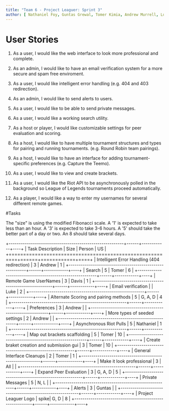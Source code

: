 ```yaml
---
title: "Team 6 - Project Leaguer: Sprint 3"
author: [ Nathaniel Foy, Guntas Grewal, Tomer Kimia, Andrew Murrell, Luke Shumaker, Davis Webb ]
---
```


# User Stories

1) As a user, I would like the web interface to look more professional and complete.

2) As an admin, I would like to have an email verification system for a more secure
  and spam free enviroment.

3) As a user, I would like intelligent error handling (e.g. 404 and 403 redirection).

4) As an admin, I would like to send alerts to users.

5) As a user, I would like to be able to send private messages.

6) As a user, I would like a working search utility.

7) As a host or player, I would like customizable settings for peer evaluation and 
  scoring.

8) As a host, I would like to have multiple tournament structures and types for 
  pairing and running tournaments. (e.g. Round Robin team pairings).

9) As a host, I would like to have an interface for adding tournament-specific 
  preferences (e.g. Capture the Teemo).

10) As a user, I would like to view and create brackets.

11) As a user, I would like the Riot API to be asynchronously polled in the 
  background so League of Legends tournaments proceed automatically.

12) As a player, I would like a way to enter my usernames for several different
  remote games.


#Tasks

The "size" is using the modified Fibonacci scale.  A '1' is expected
to take less than an hour.  A '3' is expected to take 3-6 hours.  A
'5' should take the better part of a day or two.  An 8 should take
several days.

+---------------------------------------------------------+------+------------+----+
| Task Description                                        | Size | Person     | US |
+=========================================================+======+============+====+
| Intelligent Error Handling (404 redirection)            |   3  | Andrew     | 1  |
+---------------------------------------------------------+------+------------+----+
| Search                                                  |   5  | Tomer      | 6  |
+---------------------------------------------------------+------+------------+----+
| Remote Game UserNames	                                  |   3  | Davis      | 1  |
+---------------------------------------------------------+------+------------+----+
| Email verification       	                          |      | Luke       | 2  |
+---------------------------------------------------------+------+------------+----+
| Alternate Scoring and pairing methods                   |   5  | G, A, D    | 4  |
+---------------------------------------------------------+------+------------+----+
| Preferences                                             |   3  | Andrew     |    |
+---------------------------------------------------------+------+------------+----+
| More types of seeded settings                           |   2  | Andrew     |    |
+---------------------------------------------------------+------+------------+----+
| Asynchronous Riot Pulls                                 |   5  | Nathaniel  | 1  |
+---------------------------------------------------------+------+------------+----+
| Map out brackets scaffolding                            |   5  | Tomer      | 10 |
+---------------------------------------------------------+------+------------+----+
| Create braket creation and submission gui               |   3  | Tomer      | 10 |
+---------------------------------------------------------+------+------------+----+
| General Interface Cleanups                              |   2  | Tomer      | 1  |
+---------------------------------------------------------+------+------------+----+
| Make it look professional                               |   3  | All        |    |
+---------------------------------------------------------+------+------------+----+
| Expand Peer Evaluation                                  |   3  | G, A, D    | 5  |
+---------------------------------------------------------+------+------------+----+
| Private Messages                                        |   5  | N, L       |    |
+---------------------------------------------------------+------+------------+----+
| Alerts                                                  |   3  | Guntas     |    |
+---------------------------------------------------------+------+------------+----+
| Project Leaguer Logo                                    | spike| G, D       |  8 |
+---------------------------------------------------------+------+------------+----+
